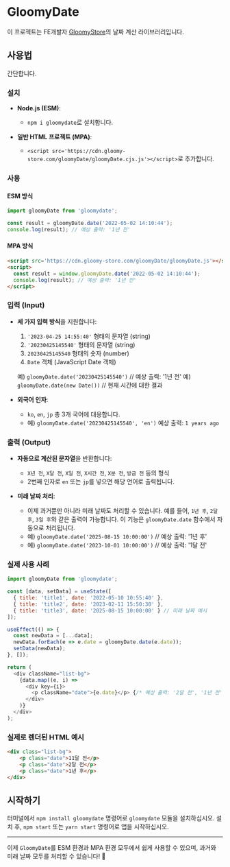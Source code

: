 # GloomyDate

이 프로젝트는 FE개발자 [GloomyStore](https://www.gloomy-store.com)의 날짜 계산 라이브러리입니다.

## 사용법

간단합니다.

### 설치

- **Node.js (ESM)**:
  - `npm i gloomydate`로 설치합니다.

- **일반 HTML 프로젝트 (MPA)**:
  - `<script src='https://cdn.gloomy-store.com/gloomyDate/gloomyDate.cjs.js'></script>`로 추가합니다.

### 사용

#### ESM 방식

```javascript
import gloomyDate from 'gloomydate';

const result = gloomyDate.date('2022-05-02 14:10:44');
console.log(result); // 예상 출력: '1년 전'
```

#### MPA 방식

```html
<script src='https://cdn.gloomy-store.com/gloomyDate/gloomyDate.js'></script>
<script>
  const result = window.gloomyDate.date('2022-05-02 14:10:44');
  console.log(result); // 예상 출력: '1년 전'
</script>
```

### 입력 (Input)

- **세 가지 입력 방식**을 지원합니다:
  1. `'2023-04-25 14:55:40'` 형태의 문자열 (string)
  2. `'20230425145540'` 형태의 문자열 (string)
  3. `20230425145540` 형태의 숫자 (number)
  4. `Date` 객체 (JavaScript Date 객체)

  예) `gloomyDate.date('20230425145540')`  // 예상 출력: '1년 전'
  예) `gloomyDate.date(new Date())`       // 현재 시간에 대한 결과

- **외국어 인자**:
  - `ko`, `en`, `jp` 총 3개 국어에 대응합니다.
  - 예) `gloomyDate.date('20230425145540', 'en')`
    예상 출력: `1 years ago`

### 출력 (Output)

- **자동으로 계산된 문자열**을 반환합니다:
  - `X년 전`, `X달 전`, `X일 전`, `X시간 전`, `X분 전`, `방금 전` 등의 형식
  - 2번째 인자로 `en` 또는 `jp`를 넣으면 해당 언어로 출력됩니다.

- **미래 날짜 처리**:
  - 이제 과거뿐만 아니라 미래 날짜도 처리할 수 있습니다. 예를 들어, `1년 후`, `2달 후`, `3일 후`와 같은 출력이 가능합니다. 이 기능은 `gloomyDate.date` 함수에서 자동으로 처리됩니다.
  - 예) `gloomyDate.date('2025-08-15 10:00:00')` // 예상 출력: '1년 후'
  - 예) `gloomyDate.date('2023-10-01 10:00:00')` // 예상 출력: '1달 전'

### 실제 사용 사례

```javascript
import gloomyDate from 'gloomydate';

const [data, setData] = useState([
  { title: 'title1', date: '2022-05-10 10:55:40' },
  { title: 'title2', date: '2023-02-11 15:50:30' },
  { title: 'title3', date: '2025-08-15 10:00:00' } // 미래 날짜 예시
]);

useEffect(() => {
  const newData = [...data];
  newData.forEach(e => e.date = gloomyDate.date(e.date));
  setData(newData);
}, []);

return (
  <div className="list-bg">
    {data.map((e, i) =>
      <div key={i}>
        <p className="date">{e.date}</p> {/* 예상 출력: '2달 전', '1년 전', '1년 후' */}
      </div>
    )}
  </div>
);
```

### 실제로 렌더된 HTML 예시

```html
<div class="list-bg">
    <p class="date">11달 전</p>
    <p class="date">2달 전</p>
    <p class="date">1년 후</p>
</div>
```

## 시작하기

터미널에서 `npm install gloomydate` 명령어로 `gloomydate` 모듈을 설치하십시오.
설치 후, `npm start` 또는 `yarn start` 명령어로 앱을 시작하십시오.

---

이제 `GloomyDate`를 ESM 환경과 MPA 환경 모두에서 쉽게 사용할 수 있으며, 과거와 미래 날짜 모두를 처리할 수 있습니다! 🎉